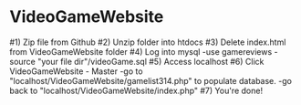 VideoGameWebsite
================

#1) Zip file from Github
#2) Unzip folder into htdocs
#3) Delete index.html from VideoGameWebsite folder
#4) Log into mysql
    -use gamereviews
    -source "your file dir"/videoGame.sql
#5) Access localhost
#6) Click VideoGameWebsite - Master
	-go to "localhost/VideoGameWebsite/gamelist314.php" to populate database.
	-go back to "localhost/VideoGameWebsite/index.php"
#7) You're done!

